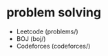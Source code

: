 # problem solving

- Leetcode (problems/)
- BOJ (boj/)
- Codeforces (codeforces/)

<br>
<!-- Algorithms (algorithms/) -->


<!-- ## Rule -->
<!-- - 1. Every day, before asleep (about 0AM to 1AM), bookmark in `docs` about progress on each book -->
<!-- -  -->

<!-- https://stackoverflow.com/questions/51046803/visual-studio-code-c11-extension-warning -->
